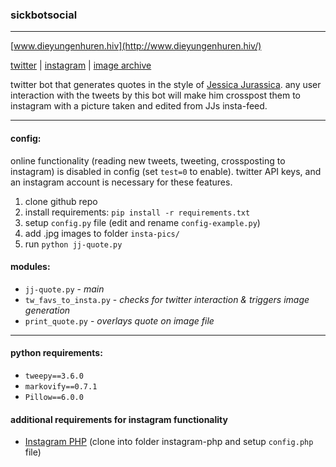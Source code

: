 ### sickbotsocial
______

[logo]: http://www.dieyungenhuren.hiv/sickbotsocial/ava.jpg "sickbotsocial"

[www.dieyungenhuren.hiv](http://www.dieyungenhuren.hiv/)

[twitter](http://www.twitter.com/sickbotsocial/) | 
[instagram](http://www.instagram.com/sickbotsocial/) |
[image archive](http://www.dieyungenhuren.hiv/sickbotsocial/img/)

twitter bot that generates quotes in the style of [Jessica Jurassica](http://www.twitter.com/sickbutsocial/). any user interaction with the tweets by this bot will make him crosspost them to instagram with a picture taken and edited from JJs insta-feed.

______

#### config:
online functionality (reading new tweets, tweeting, crossposting to instagram) is disabled in config (set `test=0` to enable). twitter API keys, and an instagram account is necessary for these features.

1. clone github repo
2. install requirements: `pip install -r requirements.txt`
3. setup `config.py` file (edit and rename `config-example.py`)
4. add .jpg images to folder `insta-pics/`
5. run `python jj-quote.py`

#### modules:
- `jj-quote.py` - *main*
- `tw_favs_to_insta.py` - *checks for twitter interaction & triggers image generation*
- `print_quote.py` - *overlays quote on image file*

________

#### python requirements: 
- `tweepy==3.6.0`
- `markovify==0.7.1`
- `Pillow==6.0.0`

#### additional requirements for instagram functionality
- [Instagram PHP](https://github.com/mgp25/Instagram-API) (clone into folder instagram-php and setup `config.php` file)

